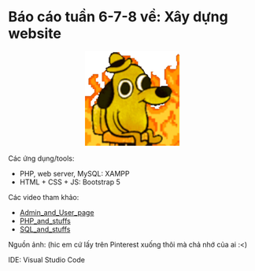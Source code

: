 # Báo cáo tuần 6-7-8 về: Xây dựng website

<p align="center">
    <img src="./sticker_3.gif" style="width: 20vw;">
<p>

Các ứng dụng/tools:
* PHP, web server, MySQL: XAMPP
* HTML + CSS + JS: Bootstrap 5

Các video tham khảo:
* [Admin_and_User_page](https://youtu.be/fC3j2U_UZrQ)
* [PHP_and_stuffs](https://youtu.be/BUCiSSyIGGU)
* [SQL_and_stuffs](https://youtu.be/nWeW3sCmD2k)

Nguồn ảnh: (hic em cứ lấy trên Pinterest xuống thôi mà chả nhớ của ai :<)

IDE: Visual Studio Code
